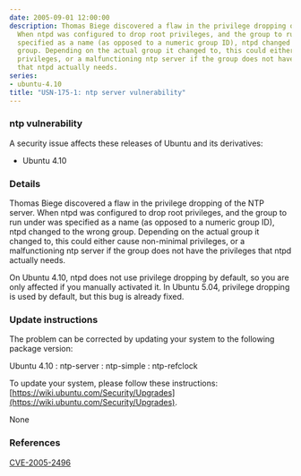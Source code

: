 ```yaml
---
date: 2005-09-01 12:00:00
description: Thomas Biege discovered a flaw in the privilege dropping of the NTP server.
  When ntpd was configured to drop root privileges, and the group to run under was
  specified as a name (as opposed to a numeric group ID), ntpd changed to the wrong
  group. Depending on the actual group it changed to, this could either cause non-minimal
  privileges, or a malfunctioning ntp server if the group does not have the privileges
  that ntpd actually needs.
series:
- ubuntu-4.10
title: "USN-175-1: ntp server vulnerability"
---
```



### ntp vulnerability

A security issue affects these releases of Ubuntu and its derivatives:

* Ubuntu 4.10

### Details

Thomas Biege discovered a flaw in the privilege dropping of the NTP server. When ntpd was configured to drop root privileges, and the group to run under was specified as a name (as opposed to a numeric group ID), ntpd changed to the wrong group. Depending on the actual group it changed to, this could either cause non-minimal privileges, or a malfunctioning ntp server if the group does not have the privileges that ntpd actually needs.

On Ubuntu 4.10, ntpd does not use privilege dropping by default, so you are only affected if you manually activated it. In Ubuntu 5.04, privilege dropping is used by default, but this bug is already fixed.

### Update instructions

The problem can be corrected by updating your system to the following package version:

Ubuntu 4.10
 : ntp-server 
 : ntp-simple 
 : ntp-refclock 

To update your system, please follow these instructions: [https://wiki.ubuntu.com/Security/Upgrades](https://wiki.ubuntu.com/Security/Upgrades).

None

### References

 
 [CVE-2005-2496](http://people.ubuntu.com/~ubuntu-security/cve/CVE-2005-2496)
